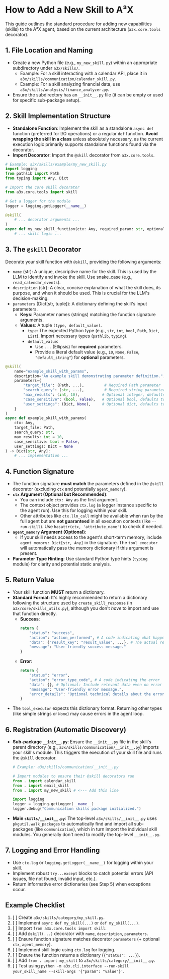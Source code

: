# How to Add a New Skill to A³X

This guide outlines the standard procedure for adding new capabilities (skills) to the A³X agent, based on the current architecture (`a3x.core.tools` decorator).

## 1. File Location and Naming

- Create a new Python file (e.g., `my_new_skill.py`) within an appropriate subdirectory under `a3x/skills/`.
  - Example: For a skill interacting with a calendar API, place it in `a3x/skills/communication/calendar_skill.py`.
  - Example: For a skill analyzing financial data, use `a3x/skills/analysis/finance_analyzer.py`.
- Ensure the subdirectory has an `__init__.py` file (it can be empty or used for specific sub-package setup).

## 2. Skill Implementation Structure

- **Standalone Function**: Implement the skill as a standalone `async def` function (preferred for I/O operations) or a regular `def` function. **Avoid wrapping the skill in a class** unless absolutely necessary, as the current execution logic primarily supports standalone functions found via the decorator.
- **Import Decorator**: Import the `@skill` decorator from `a3x.core.tools`.

```python
# Example: a3x/skills/example/my_new_skill.py
import logging
from pathlib import Path
from typing import Any, Dict

# Import the core skill decorator
from a3x.core.tools import skill

# Get a logger for the module
logger = logging.getLogger(__name__)

@skill(
    # ... decorator arguments ...
)
async def my_new_skill_function(ctx: Any, required_param: str, optional_param: int = 10) -> Dict[str, Any]:
    # ... skill logic ...
```

## 3. The `@skill` Decorator

Decorate your skill function with `@skill`, providing the following arguments:

- `name` (str): A unique, descriptive name for the skill. This is used by the LLM to identify and invoke the skill. Use snake_case (e.g., `read_calendar_events`).
- `description` (str): A clear, concise explanation of what the skill does, its purpose, and when it should be used. This is crucial for the LLM's decision-making.
- `parameters` (Dict[str, tuple]): A dictionary defining the skill's input parameters.
  - **Keys**: Parameter names (strings) matching the function signature arguments.
  - **Values**: A tuple `(type, default_value)`.
    - `type`: The expected Python type (e.g., `str`, `int`, `bool`, `Path`, `Dict`, `List`). Import necessary types (`pathlib`, `typing`).
    - `default_value`:
      - Use `...` (Ellipsis) for **required** parameters.
      - Provide a literal default value (e.g., `10`, `None`, `False`, `"default_string"`) for **optional** parameters.

```python
@skill(
    name="example_skill_with_params",
    description="An example skill demonstrating parameter definition.",
    parameters={
        "target_file": (Path, ...),         # Required Path parameter
        "search_query": (str, ...),         # Required string parameter
        "max_results": (int, 10),          # Optional integer, defaults to 10
        "case_sensitive": (bool, False),   # Optional bool, defaults to False
        "user_settings": (Dict, None),     # Optional dict, defaults to None
    }
)
async def example_skill_with_params(
    ctx: Any,
    target_file: Path,
    search_query: str,
    max_results: int = 10,
    case_sensitive: bool = False,
    user_settings: Dict = None
) -> Dict[str, Any]:
    # ... implementation ...
```

## 4. Function Signature

- The function signature **must match** the parameters defined in the `@skill` decorator (excluding `ctx` and potentially `agent_memory`).
- **`ctx` Argument (Optional but Recommended)**:
  - You can include `ctx: Any` as the first argument.
  - The context object provides `ctx.log` (a logger instance specific to the agent run). Use this for logging within your skill.
  - Other attributes like `ctx.llm_call` might be available when run by the full agent but are **not guaranteed** in all execution contexts (like `--run-skill`). Use `hasattr(ctx, 'attribute_name')` to check if needed.
- **`agent_memory` Argument (Optional)**:
  - If your skill needs access to the agent's short-term memory, include `agent_memory: Dict[str, Any]` in the signature. The `tool_executor` will automatically pass the memory dictionary if this argument is present.
- **Parameter Type Hinting**: Use standard Python type hints (`typing` module) for clarity and potential static analysis.

## 5. Return Value

- Your skill function **MUST** return a dictionary.
- **Standard Format**: It's highly recommended to return a dictionary following the structure used by `create_skill_response` (in `a3x/core/skills_utils.py`), although you don't *have* to import and use that function directly.
  - **Success**:
    ```python
    return {
        "status": "success",
        "action": "action_performed", # A code indicating what happened
        "data": {"result_key": "result_value", ...}, # The actual results
        "message": "User-friendly success message."
    }
    ```
  - **Error**:
    ```python
    return {
        "status": "error",
        "action": "error_type_code", # A code indicating the error
        "data": {}, # Optional: Include relevant data even on error
        "message": "User-friendly error message.",
        "error_details": "Optional technical details about the error."
    }
    ```
- The `tool_executor` expects this dictionary format. Returning other types (like simple strings or `None`) may cause errors in the agent loop.

## 6. Registration (Automatic Discovery)

- **Sub-package `__init__.py`**: Ensure the `__init__.py` file in the skill's parent directory (e.g., `a3x/skills/communication/__init__.py`) imports your skill's module. This triggers the execution of your skill file and runs the `@skill` decorator.

  ```python
  # Example: a3x/skills/communication/__init__.py

  # Import modules to ensure their @skill decorators run
  from . import calendar_skill
  from . import email_skill
  from . import my_new_skill # <--- Add this line

  import logging
  logger = logging.getLogger(__name__)
  logger.debug("Communication skills package initialized.")
  ```

- **Main `skills/__init__.py`**: The top-level `a3x/skills/__init__.py` uses `pkgutil.walk_packages` to automatically find and import all sub-packages (like `communication`), which in turn import the individual skill modules. You generally don't need to modify the top-level `__init__.py`.

## 7. Logging and Error Handling

- Use `ctx.log` or `logging.getLogger(__name__)` for logging within your skill.
- Implement robust `try...except` blocks to catch potential errors (API issues, file not found, invalid input, etc.).
- Return informative error dictionaries (see Step 5) when exceptions occur.

## Example Checklist

1.  [ ] Create `a3x/skills/category/my_skill.py`.
2.  [ ] Implement `async def my_skill(...)` or `def my_skill(...)`.
3.  [ ] Import `from a3x.core.tools import skill`.
4.  [ ] Add `@skill(...)` decorator with `name`, `description`, `parameters`.
5.  [ ] Ensure function signature matches decorator `parameters` (+ optional `ctx`, `agent_memory`).
6.  [ ] Implement skill logic using `ctx.log` for logging.
7.  [ ] Ensure the function returns a dictionary (`{"status": ...}`).
8.  [ ] Add `from . import my_skill` to `a3x/skills/category/__init__.py`.
9.  [ ] Test using `python -m a3x.cli.interface --run-skill your_skill_name --skill-args '{"param": "value"}'`. 